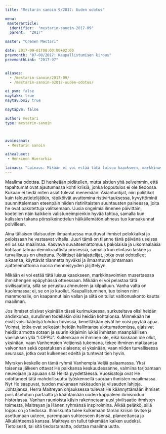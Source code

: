 ```yaml
---
title: "Mestarin sanoin 9/2017: Uuden odotus"

menu:
 masterarticle:
  identifier:  "mestarin-sanoin-2017-09"
  parent:  "2017"

master: "Cremen Mestari"

date: 2017-09-01T00:00:00+02:00
prevmonth: "07-08/2017: Kaupallistumisen kirous"
prevmonthLink: "2017-07"


aliases:
  - /mestarin-sanoin/2017-09/
  - /mestarin-sanoin-92017-uuden-odotus/

ei_pvm: false
naytakk: true
naytavuosi: true

naytapvm: false

author: mestari
type: mestarin-sanoin



avainsanat:
 - Mestarin sanoin

aihealueet:
 - Henkinen Hierarkia

lainaus: "Lainaus: Mikään ei voi estää tätä luisua kaaokseen, markkinavoimien musertaessa ihmishengen epäpyhässä otteessaan. Mikään ei voi pelastaa tätä sivilisaatiota, sillä se perustuu ahneuteen ja kilpailuun."
---
```

<p>Maailma odottaa. Ei henkeään pidätellen, mutta aistien yhä selvemmin, että tapahtumat ovat ajautumassa kohti kriisiä, jonka lopputulos ei ole tiedossa. Kukaan ei tiedä miten asiat tulevat menemään. Asiantuntijat, niin poliitikot kuin taloustietelijätkin, räpiköivät avuttomina ristivirtauksessa, kyvyttöminä suunnittelemaan eteenpäin niiden ristiriitaisten suuntausten paineessa, joita he ovat pakotettuja valitsemaan. Uusia ongelmia ilmenee päivittäin, koetellen näin kaikkein valistuneimpienkin hyvää tahtoa, samalla kun kulissien takana pörssikeinottelun häikäilemätön ahneus tuo kansakunnat polvilleen.</p>
<p>Aina tällaisen tilaisuuden ilmaantuessa muuttuvat ihmiset pelokkaiksi ja peloissaan he vastaavat vihalla. Juuri tämä on tilanne tänä päivänä useissa eri osissa maailmaa. Kasvava suvaitsemattomuus pakolaisia ja ulkomaalaisia kohtaan tahraa demokraattista prosessia, samalla kun elintaso laskee ja turvallisuus on uhattuna. Poliittiset ääriajattelijat, jotka ovat odotelleet aikaansa, käyttävät tilannetta hyväksi ja ilmaantuvat johtamaan ajattelemattomia nuoria menneisyyden jäljittelyyn.</p>
<p>Mikään ei voi estää tätä luisua kaaokseen, markkinavoimien musertaessa ihmishengen epäpyhässä otteessaan. Mikään ei voi pelastaa tätä sivilisaatiota, sillä se perustuu ahneuteen ja kilpailuun. Vanha valta on kuolemassa; ei, se on jo kuollut. Kaupallistuminen, tuo toinen nimi mammonalle, on kaapannut lain vallan ja siitä on tullut valtionuskonto kautta maailman.</p>
<p>Jos ihmiset olisivat yksinään tässä kurimuksessa, surkuteltava olisi heidän ahdinkonsa, surullinen todellakin olisi heidän kohtalonsa. Minnekään he eivät voisi kääntyä lohdun toivossa, keneltäkään eivät he voisi pyytää apua. Voimat, jotka ovat selkeästi heidän hallintansa ulottumattomissa, ajaisivat heidät armotta sotaan ja suurin kirjaimin lukisi ihmisten maanpäällisen vaelluksen yllä “LOPPU”. Kuitenkaan ei ihminen ole, eikä koskaan ole ollut, yksinään, vaan Vanhempien Veljiensä tukemana, tekee ihminen matkaansa valvonnan sekä opastuksen alaisena; ei yksinään, vaan niiden turvallisessa seurassa, jotka ovat kulkeneet edeltä ja tuntevat tien hyvin.</p>
<p>Myrskyn keskelle on tämä ryhmä Vanhempia Veljiä palaamassa. Yksi toisensa jälkeen ottavat He paikkansa keskuudessanne, valmiina tarjoamaan neuvojaan ja apuaan sitä Heiltä pyydettäessä. Vuosisatoja ovat He odottaneet tätä mahdollisuutta työskennellä suoraan ihmisten maailmassa. Nyt He saapuvat, tuoden mukanaan rakkauden ja viisauden lahjoja. Johtajansa, Herra Maitreyan ohjauksessa tulevat He käännyttämään ihmiset pois itsetuhon partaalta ja kääntämään uuden kappaleen ihmisrodun historiassa. Vanhan raunioista käsin rakennetaan uusi sivilisaatio ihmisten toimesta, Maitreyan ja Hänen ryhmänsä inspiroimina. Älkää pelätkö, sillä loppu on jo tiedossa. Ihmiskunta tulee kulkemaan tämän kriisin lävitse ja asettumaan uuteen, parempaan suhteeseen itsensä, planeettansa ja Alkulähteensä kanssa. Maitreya on tullut tekemään kaiken uudeksi. Tietoisesti, tai sitä tiedostamatta, odottaa maailma uutta.</p>